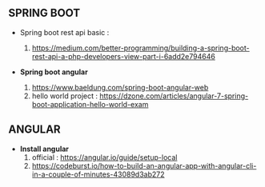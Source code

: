 
## SPRING BOOT 
* Spring boot rest api basic : 
    1. https://medium.com/better-programming/building-a-spring-boot-rest-api-a-php-developers-view-part-i-6add2e794646 

* **Spring boot angular**
    1. https://www.baeldung.com/spring-boot-angular-web 
    2. hello world project : https://dzone.com/articles/angular-7-spring-boot-application-hello-world-exam


## ANGULAR
* **Install angular**
    1. official : https://angular.io/guide/setup-local
    2. https://codeburst.io/how-to-build-an-angular-app-with-angular-cli-in-a-couple-of-minutes-43089d3ab272